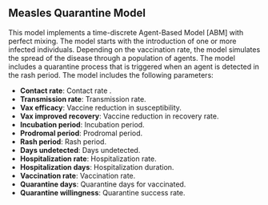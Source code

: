 
## Measles Quarantine Model

This model implements a time-discrete Agent-Based Model [ABM] with perfect mixing. The model starts with the introduction of one or more infected individuals. Depending on the vaccination rate, the model simulates the spread of the disease through a population of agents. The model includes a quarantine process that is triggered when an agent is detected in the rash period. The model includes the following parameters:

- **Contact rate**: Contact rate  .
- **Transmission rate**: Transmission rate.
- **Vax efficacy**: Vaccine reduction in susceptibility.
- **Vax improved recovery**: Vaccine reduction in recovery rate.
- **Incubation period**: Incubation period.
- **Prodromal period**: Prodromal period.
- **Rash period**: Rash period.
- **Days undetected**: Days undetected.
- **Hospitalization rate**: Hospitalization rate.
- **Hospitalization days**: Hospitalization duration.
- **Vaccination rate**: Vaccination rate.
- **Quarantine days**: Quarantine days for vaccinated.
- **Quarantine willingness**: Quarantine success rate.

